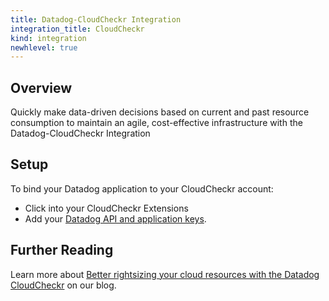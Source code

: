 ```yaml
---
title: Datadog-CloudCheckr Integration
integration_title: CloudCheckr
kind: integration
newhlevel: true
---
```


## Overview

Quickly make data-driven decisions based on current and past resource consumption to maintain an agile, cost-effective infrastructure with the Datadog-CloudCheckr Integration

## Setup

To bind your Datadog application to your CloudCheckr account: 

* Click into your CloudCheckr Extensions 
* Add your [Datadog API and application keys](https://app.datadoghq.com/account/settings#api).

## Further Reading

Learn more about [Better rightsizing your cloud resources with the Datadog CloudCheckr](https://www.datadoghq.com/blog/rightsizing-cloudcheckr/) on our blog. 